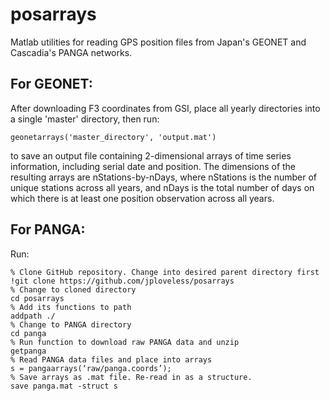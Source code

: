 # posarrays
Matlab utilities for reading GPS position files from Japan's GEONET and Cascadia's PANGA networks.

## For GEONET:
After downloading F3 coordinates from GSI, place all yearly directories into a single 'master' directory, then run:

    geonetarrays('master_directory', 'output.mat')

to save an output file containing 2-dimensional arrays of time series information, including serial date and position. The dimensions of the resulting arrays are nStations-by-nDays, where nStations is the number of unique stations across all years, and nDays is the total number of days on which there is at least one position observation across all years. 

## For PANGA:
Run: 

    % Clone GitHub repository. Change into desired parent directory first
    !git clone https://github.com/jploveless/posarrays
    % Change to cloned directory
    cd posarrays
    % Add its functions to path
    addpath ./
    % Change to PANGA directory
    cd panga
    % Run function to download raw PANGA data and unzip
    getpanga
    % Read PANGA data files and place into arrays
    s = pangaarrays(‘raw/panga.coords’);
    % Save arrays as .mat file. Re-read in as a structure. 
    save panga.mat -struct s


   

